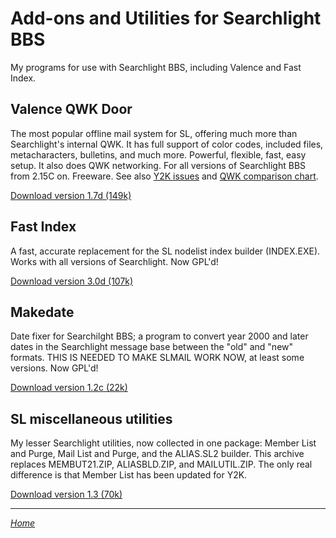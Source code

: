 Add-ons and Utilities for Searchlight BBS
=========================================

My programs for use with Searchlight BBS, including Valence and Fast
Index.


Valence QWK Door
----------------

The most popular offline mail system for SL, offering much more than
Searchlight's internal QWK. It has full support of color codes, included
files, metacharacters, bulletins, and much more. Powerful, flexible,
fast, easy setup. It also does QWK networking. For all versions of
Searchlight BBS from 2.15C on. Freeware. See also [Y2K issues](sl-y2k.md)
and [QWK comparison chart](qwk-feat.md).

[Download version 1.7d (149k)](valen17d.zip)


Fast Index
----------

A fast, accurate replacement for the SL nodelist index builder
(INDEX.EXE). Works with all versions of Searchlight. Now GPL'd!

[Download version 3.0d (107k)](fastix3d.zip)


Makedate
--------

Date fixer for Searchilght BBS; a program to convert year 2000 and later
dates in the Searchlight message base between the "old" and "new"
formats. THIS IS NEEDED TO MAKE SLMAIL WORK NOW, at least some versions.
Now GPL'd!

[Download version 1.2c (22k)](mkdat12c.zip)


SL miscellaneous utilities
--------------------------

My lesser Searchlight utilities, now collected in one package: Member
List and Purge, Mail List and Purge, and the ALIAS.SL2 builder. This
archive replaces MEMBUT21.ZIP, ALIASBLD.ZIP, and MAILUTIL.ZIP. The only
real difference is that Member List has been updated for Y2K.

[Download version 1.3 (70k)](slmisc13.zip)

---
*[Home](https://wmcbrine.com/)*
